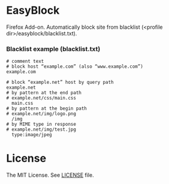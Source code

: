 EasyBlock
======
Firefox Add-on.
Automatically block site from blacklist (&lt;profile dir&gt;/easyblock/blacklist.txt).

### Blacklist example (blacklist.txt)
```
# comment text
# block host “example.com” (also “www.example.com”)
example.com

# block “example.net” host by query path
example.net
# by pattern at the end path
# example.net/css/main.css
  main.css
# by pattern at the begin path
# example.net/img/logo.png
  /img
# by MIME type in response
# example.net/img/test.jpg
  type:image/jpeg
```

# License
The MIT License. See [LICENSE](LICENSE) file.
